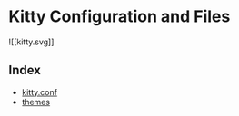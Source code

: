 # Kitty Configuration and Files 

![[kitty.svg]]

## Index 

- [kitty.conf](kitty.conf)
- [themes](kitty-themes/themes/)

